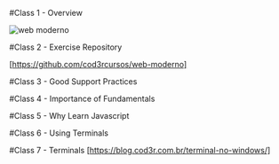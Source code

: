 
#Class 1 - Overview

![web moderno](https://user-images.githubusercontent.com/87909626/170331485-90ccc644-6f39-4da2-b171-2aa42ecb077c.jpg)

#Class 2 - Exercise Repository

[https://github.com/cod3rcursos/web-moderno]

#Class 3 - Good Support Practices

#Class 4 - Importance of Fundamentals

#Class 5 - Why Learn Javascript

#Class 6 - Using Terminals

#Class 7 - Terminals
[https://blog.cod3r.com.br/terminal-no-windows/]
